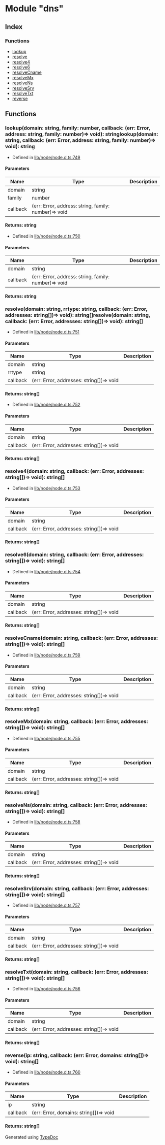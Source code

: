 # Module "dns"


## Index

### Functions
* [lookup](_dns_.md#lookup)
* [resolve](_dns_.md#resolve)
* [resolve4](_dns_.md#resolve4)
* [resolve6](_dns_.md#resolve6)
* [resolveCname](_dns_.md#resolvecname)
* [resolveMx](_dns_.md#resolvemx)
* [resolveNs](_dns_.md#resolvens)
* [resolveSrv](_dns_.md#resolvesrv)
* [resolveTxt](_dns_.md#resolvetxt)
* [reverse](_dns_.md#reverse)

## Functions

### lookup(domain: string, family: number, callback: (err: Error, address: string, family: number)=> void): stringlookup(domain: string, callback: (err: Error, address: string, family: number)=> void): string
  
* Defined in [lib/node/node.d.ts:749](https://github.com/kimamula/typedoc/blob/HEAD/src/lib/node/node.d.ts#L749)


#### Parameters

| Name | Type | Description |
| ---- | ---- | ---- |
| domain | string|  |
| family | number|  |
| callback | (err: Error, address: string, family: number)=> void|  |

#### Returns: string
  
* Defined in [lib/node/node.d.ts:750](https://github.com/kimamula/typedoc/blob/HEAD/src/lib/node/node.d.ts#L750)


#### Parameters

| Name | Type | Description |
| ---- | ---- | ---- |
| domain | string|  |
| callback | (err: Error, address: string, family: number)=> void|  |

#### Returns: string

### resolve(domain: string, rrtype: string, callback: (err: Error, addresses: string[])=> void): string[]resolve(domain: string, callback: (err: Error, addresses: string[])=> void): string[]
  
* Defined in [lib/node/node.d.ts:751](https://github.com/kimamula/typedoc/blob/HEAD/src/lib/node/node.d.ts#L751)


#### Parameters

| Name | Type | Description |
| ---- | ---- | ---- |
| domain | string|  |
| rrtype | string|  |
| callback | (err: Error, addresses: string[])=> void|  |

#### Returns: string[]
  
* Defined in [lib/node/node.d.ts:752](https://github.com/kimamula/typedoc/blob/HEAD/src/lib/node/node.d.ts#L752)


#### Parameters

| Name | Type | Description |
| ---- | ---- | ---- |
| domain | string|  |
| callback | (err: Error, addresses: string[])=> void|  |

#### Returns: string[]

### resolve4(domain: string, callback: (err: Error, addresses: string[])=> void): string[]
  
* Defined in [lib/node/node.d.ts:753](https://github.com/kimamula/typedoc/blob/HEAD/src/lib/node/node.d.ts#L753)


#### Parameters

| Name | Type | Description |
| ---- | ---- | ---- |
| domain | string|  |
| callback | (err: Error, addresses: string[])=> void|  |

#### Returns: string[]

### resolve6(domain: string, callback: (err: Error, addresses: string[])=> void): string[]
  
* Defined in [lib/node/node.d.ts:754](https://github.com/kimamula/typedoc/blob/HEAD/src/lib/node/node.d.ts#L754)


#### Parameters

| Name | Type | Description |
| ---- | ---- | ---- |
| domain | string|  |
| callback | (err: Error, addresses: string[])=> void|  |

#### Returns: string[]

### resolveCname(domain: string, callback: (err: Error, addresses: string[])=> void): string[]
  
* Defined in [lib/node/node.d.ts:759](https://github.com/kimamula/typedoc/blob/HEAD/src/lib/node/node.d.ts#L759)


#### Parameters

| Name | Type | Description |
| ---- | ---- | ---- |
| domain | string|  |
| callback | (err: Error, addresses: string[])=> void|  |

#### Returns: string[]

### resolveMx(domain: string, callback: (err: Error, addresses: string[])=> void): string[]
  
* Defined in [lib/node/node.d.ts:755](https://github.com/kimamula/typedoc/blob/HEAD/src/lib/node/node.d.ts#L755)


#### Parameters

| Name | Type | Description |
| ---- | ---- | ---- |
| domain | string|  |
| callback | (err: Error, addresses: string[])=> void|  |

#### Returns: string[]

### resolveNs(domain: string, callback: (err: Error, addresses: string[])=> void): string[]
  
* Defined in [lib/node/node.d.ts:758](https://github.com/kimamula/typedoc/blob/HEAD/src/lib/node/node.d.ts#L758)


#### Parameters

| Name | Type | Description |
| ---- | ---- | ---- |
| domain | string|  |
| callback | (err: Error, addresses: string[])=> void|  |

#### Returns: string[]

### resolveSrv(domain: string, callback: (err: Error, addresses: string[])=> void): string[]
  
* Defined in [lib/node/node.d.ts:757](https://github.com/kimamula/typedoc/blob/HEAD/src/lib/node/node.d.ts#L757)


#### Parameters

| Name | Type | Description |
| ---- | ---- | ---- |
| domain | string|  |
| callback | (err: Error, addresses: string[])=> void|  |

#### Returns: string[]

### resolveTxt(domain: string, callback: (err: Error, addresses: string[])=> void): string[]
  
* Defined in [lib/node/node.d.ts:756](https://github.com/kimamula/typedoc/blob/HEAD/src/lib/node/node.d.ts#L756)


#### Parameters

| Name | Type | Description |
| ---- | ---- | ---- |
| domain | string|  |
| callback | (err: Error, addresses: string[])=> void|  |

#### Returns: string[]

### reverse(ip: string, callback: (err: Error, domains: string[])=> void): string[]
  
* Defined in [lib/node/node.d.ts:760](https://github.com/kimamula/typedoc/blob/HEAD/src/lib/node/node.d.ts#L760)


#### Parameters

| Name | Type | Description |
| ---- | ---- | ---- |
| ip | string|  |
| callback | (err: Error, domains: string[])=> void|  |

#### Returns: string[]


Generated using [TypeDoc](http://typedoc.io)
